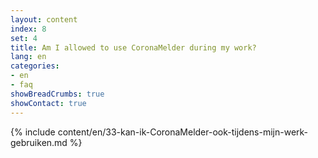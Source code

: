 ```yaml
---
layout: content
index: 8
set: 4
title: Am I allowed to use CoronaMelder during my work?
lang: en
categories:
- en
- faq
showBreadCrumbs: true
showContact: true
---
```

{% include content/en/33-kan-ik-CoronaMelder-ook-tijdens-mijn-werk-gebruiken.md %}
